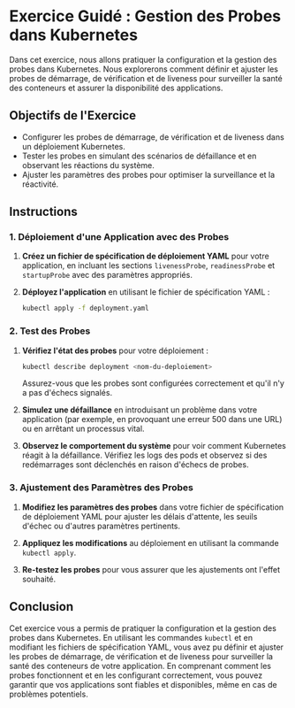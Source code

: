 # Exercice Guidé : Gestion des Probes dans Kubernetes

Dans cet exercice, nous allons pratiquer la configuration et la gestion des probes dans Kubernetes. Nous explorerons comment définir et ajuster les probes de démarrage, de vérification et de liveness pour surveiller la santé des conteneurs et assurer la disponibilité des applications.

## Objectifs de l'Exercice

- Configurer les probes de démarrage, de vérification et de liveness dans un déploiement Kubernetes.
- Tester les probes en simulant des scénarios de défaillance et en observant les réactions du système.
- Ajuster les paramètres des probes pour optimiser la surveillance et la réactivité.

## Instructions

### 1. Déploiement d'une Application avec des Probes

1. **Créez un fichier de spécification de déploiement YAML** pour votre application, en incluant les sections `livenessProbe`, `readinessProbe` et `startupProbe` avec des paramètres appropriés.

2. **Déployez l'application** en utilisant le fichier de spécification YAML :

   ```bash
   kubectl apply -f deployment.yaml
   ```

### 2. Test des Probes

1. **Vérifiez l'état des probes** pour votre déploiement :

   ```bash
   kubectl describe deployment <nom-du-deploiement>
   ```

   Assurez-vous que les probes sont configurées correctement et qu'il n'y a pas d'échecs signalés.

2. **Simulez une défaillance** en introduisant un problème dans votre application (par exemple, en provoquant une erreur 500 dans une URL) ou en arrêtant un processus vital.

3. **Observez le comportement du système** pour voir comment Kubernetes réagit à la défaillance. Vérifiez les logs des pods et observez si des redémarrages sont déclenchés en raison d'échecs de probes.

### 3. Ajustement des Paramètres des Probes

1. **Modifiez les paramètres des probes** dans votre fichier de spécification de déploiement YAML pour ajuster les délais d'attente, les seuils d'échec ou d'autres paramètres pertinents.

2. **Appliquez les modifications** au déploiement en utilisant la commande `kubectl apply`.

3. **Re-testez les probes** pour vous assurer que les ajustements ont l'effet souhaité.

## Conclusion

Cet exercice vous a permis de pratiquer la configuration et la gestion des probes dans Kubernetes. En utilisant les commandes `kubectl` et en modifiant les fichiers de spécification YAML, vous avez pu définir et ajuster les probes de démarrage, de vérification et de liveness pour surveiller la santé des conteneurs de votre application. En comprenant comment les probes fonctionnent et en les configurant correctement, vous pouvez garantir que vos applications sont fiables et disponibles, même en cas de problèmes potentiels.
